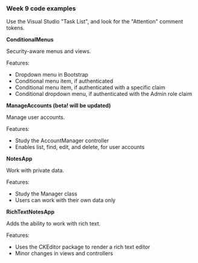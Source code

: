 ### Week 9 code examples

Use the Visual Studio "Task List", and look for the "Attention" comment tokens.  

**ConditionalMenus**

Security-aware menus and views.  

Features:
- Dropdown menu in Bootstrap
- Conditional menu item, if authenticated
- Conditional menu item, if authenticated with a specific claim
- Conditional dropdown menu, if authenticated with the Admin role claim

**ManageAccounts (beta! will be updated)**

Manage user accounts.  

Features:
- Study the AccountManager controller
- Enables list, find, edit, and delete, for user accounts

**NotesApp**

Work with private data.  

Features:
- Study the Manager class
- Users can work with their own data only

**RichTextNotesApp**

Adds the ability to work with rich text.  

Features:
- Uses the CKEditor package to render a rich text editor
- Minor changes in views and controllers
